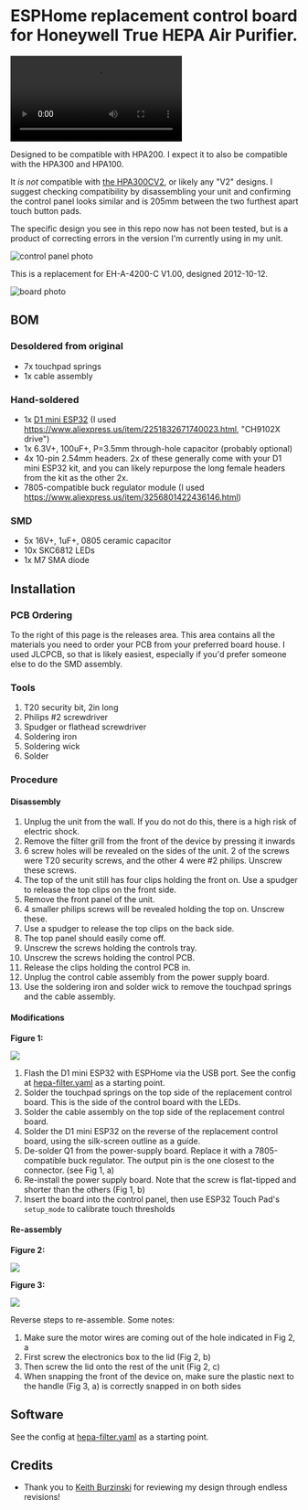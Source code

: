# ESPHome replacement control board for Honeywell True HEPA Air Purifier.

![demo](docs/demo.mp4)

Designed to be compatible with HPA200. I expect it to also be compatible with
the HPA300 and HPA100.

It *is not* compatible with [the HPA300CV2](https://github.com/flaviut/Honeywell-HPAx00-ESPHome/issues/1), or likely any "V2" designs. I suggest checking compatibility by disassembling your unit and confirming the control panel looks similar and is 205mm between the two furthest apart touch button pads.

The specific design you see in this repo now has not
been tested, but is a product of correcting errors in the version I'm currently
using in my unit.

![control panel photo](./controls.jpg)

This is a replacement for EH-A-4200-C V1.00, designed 2012-10-12.

![board photo](./cropped.jpg)

## BOM

### Desoldered from original

- 7x touchpad springs
- 1x cable assembly

### Hand-soldered

- 1x [D1 mini ESP32](https://github.com/r0oland/ESP32_mini_KiCad_Library) (I used https://www.aliexpress.us/item/2251832671740023.html, "CH9102X drive")
- 1x 6.3V+, 100uF+, P=3.5mm through-hole capacitor (probably optional)
- 4x 10-pin 2.54mm headers. 2x of these generally come with your D1 mini ESP32 kit, and you can likely repurpose the long female headers from the kit as the other 2x.
- 7805-compatible buck regulator module (I used https://www.aliexpress.us/item/3256801422436146.html)

### SMD

- 5x 16V+, 1uF+, 0805 ceramic capacitor
- 10x SKC6812 LEDs
- 1x M7 SMA diode

## Installation

### PCB Ordering

To the right of this page is the releases area. This area contains all the
materials you need to order your PCB from your preferred board house. I used
JLCPCB, so that is likely easiest, especially if you'd prefer someone else to
do the SMD assembly.

### Tools

1. T20 security bit, 2in long
2. Philips #2 screwdriver
3. Spudger or flathead screwdriver
4. Soldering iron
5. Soldering wick
6. Solder

### Procedure

#### Disassembly

1. Unplug the unit from the wall. If you do not do this, there is a high risk of electric shock.
1. Remove the filter grill from the front of the device by pressing it inwards
1. 6 screw holes will be revealed on the sides of the unit. 2 of the screws were T20 security screws, and the other 4 were #2 philips. Unscrew these screws.
1. The top of the unit still has four clips holding the front on. Use a spudger to release the top clips on the front side.
1. Remove the front panel of the unit.
1. 4 smaller philips screws will be revealed holding the top on. Unscrew these.
1. Use a spudger to release the top clips on the back side.
1. The top panel should easily come off.
1. Unscrew the screws holding the controls tray.
1. Unscrew the screws holding the control PCB.
1. Release the clips holding the control PCB in.
1. Unplug the control cable assembly from the power supply board.
1. Use the soldering iron and solder wick to remove the touchpad springs and the cable assembly.

#### Modifications

**Figure 1:**

![](docs/fig_1.jpg)

1. Flash the D1 mini ESP32 with ESPHome via the USB port. See the config at [hepa-filter.yaml](./hepa-filter.yaml) as a starting point.
1. Solder the touchpad springs on the top side of the replacement control board. This is the side of the control board with the LEDs.
1. Solder the cable assembly on the top side of the replacement control board.
1. Solder the D1 mini ESP32 on the reverse of the replacement control board, using the silk-screen outline as a guide.
1. De-solder Q1 from the power-supply board. Replace it with a 7805-compatible buck regulator. The output pin is the one closest to the connector. (see Fig 1, a)
1. Re-install the power supply board. Note that the screw is flat-tipped and shorter than the others (Fig 1, b)
1. Insert the board into the control panel, then use ESP32 Touch Pad's `setup_mode` to calibrate touch thresholds

#### Re-assembly

**Figure 2:**

![](docs/fig_2.jpg)

**Figure 3:**

![](docs/fig_3.jpg)

Reverse steps to re-assemble. Some notes:

1. Make sure the motor wires are coming out of the hole indicated in Fig 2, a
1. First screw the electronics box to the lid (Fig 2, b)
1. Then screw the lid onto the rest of the unit (Fig 2, c)
1. When snapping the front of the device on, make sure the plastic next to the handle (Fig 3, a) is correctly snapped in on both sides


## Software

See the config at [hepa-filter.yaml](./hepa-filter.yaml) as a starting point.

## Credits

- Thank you to [Keith Burzinski](https://github.com/kbx81) for reviewing my design through endless revisions!
